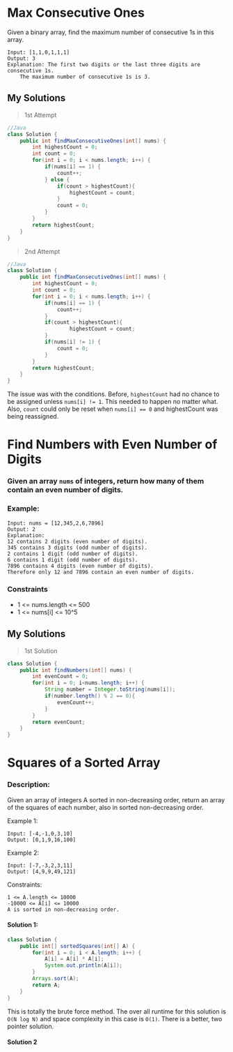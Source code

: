 # Max Consecutive Ones

Given a binary array, find the maximum number of consecutive 1s in this array.

    Input: [1,1,0,1,1,1]
    Output: 3
    Explanation: The first two digits or the last three digits are consecutive 1s.
        The maximum number of consecutive 1s is 3.

## My Solutions

> 1st Attempt

```Java
//Java
class Solution {
    public int findMaxConsecutiveOnes(int[] nums) {
        int highestCount = 0;
        int count = 0;
        for(int i = 0; i < nums.length; i++) {
            if(nums[i] == 1) {
                count++;
            } else {
                if(count > highestCount){
                    highestCount = count;
                }
                count = 0;
            }
        }
        return highestCount;
    }
}
```

> 2nd Attempt

```Java
//Java
class Solution {
    public int findMaxConsecutiveOnes(int[] nums) {
        int highestCount = 0;
        int count = 0;
        for(int i = 0; i < nums.length; i++) {
            if(nums[i] == 1) {
                count++;
            }
            if(count > highestCount){
                    highestCount = count;
            }
            if(nums[i] != 1) {
                count = 0;
            }
        }
        return highestCount;
    }
}
```

The issue was with the conditions. Before, `highestCount` had no chance to be assigned unless `nums[i] != 1`. This needed to happen no matter what. Also, `count` could only be reset when `nums[i] == 0` and highestCount was being reassigned.

# Find Numbers with Even Number of Digits

### Given an array `nums` of integers, return how many of them contain an even number of digits.

### Example:

    Input: nums = [12,345,2,6,7896]
    Output: 2
    Explanation:
    12 contains 2 digits (even number of digits).
    345 contains 3 digits (odd number of digits).
    2 contains 1 digit (odd number of digits).
    6 contains 1 digit (odd number of digits).
    7896 contains 4 digits (even number of digits).
    Therefore only 12 and 7896 contain an even number of digits.

### Constraints

-   1 <= nums.length <= 500
-   1 <= nums[i] <= 10^5

## My Solutions

> 1st Solution

```Java
class Solution {
    public int findNumbers(int[] nums) {
        int evenCount = 0;
        for(int i = 0; i<nums.length; i++) {
            String number = Integer.toString(nums[i]);
            if(number.length() % 2 == 0){
                evenCount++;
            }
        }
        return evenCount;
    }
}
```

# Squares of a Sorted Array

### Description:

Given an array of integers A sorted in non-decreasing order, return an array of the squares of each number, also in sorted non-decreasing order.

Example 1:

    Input: [-4,-1,0,3,10]
    Output: [0,1,9,16,100]

Example 2:

    Input: [-7,-3,2,3,11]
    Output: [4,9,9,49,121]

Constraints:

    1 <= A.length <= 10000
    -10000 <= A[i] <= 10000
    A is sorted in non-decreasing order.

#### Solution 1:

```Java
class Solution {
    public int[] sortedSquares(int[] A) {
        for(int i = 0; i < A.length; i++) {
            A[i] = A[i] * A[i];
            System.out.println(A[i]);
        }
        Arrays.sort(A);
        return A;
    }
}
```

This is totally the brute force method. The over all runtime for this solution is `O(N log N)` and space complexity in this case is `O(1)`. There is a better, two pointer solution.

#### Solution 2

```Java

```
